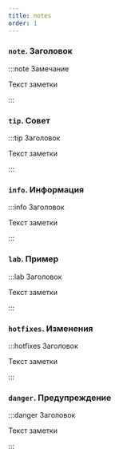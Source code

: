 ```yaml
---
title: notes
order: 1
---
```


### `note`. Заголовок

:::note Замечание

Текст заметки

:::

### `tip`. Совет

:::tip Заголовок

Текст заметки

:::

### `info`. Информация

:::info Заголовок

Текст заметки

:::

### `lab`. Пример

:::lab Заголовок

Текст заметки

:::

### `hotfixes`. Изменения

:::hotfixes Заголовок

Текст заметки

:::

### `danger`. Предупреждение

:::danger Заголовок

Текст заметки

:::